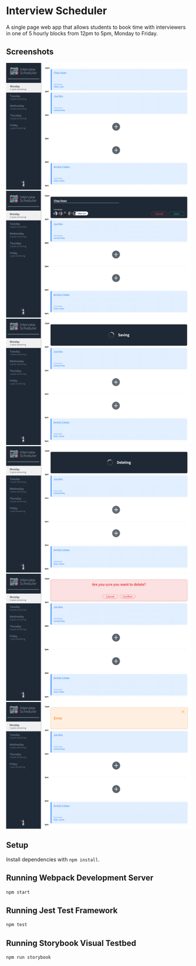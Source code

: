 # Interview Scheduler

A single page web app that allows students to book time with interviewers in one of 5 hourly blocks from 12pm to 5pm, Monday to Friday.

## Screenshots

![Main View](./screenshots/main_view.png)
![Create/Edit](./screenshots/create_edit.png)
![Saving](./screenshots/saving.png)
![Deleting](./screenshots/deleting.png)
![Confirmation](./screenshots/delete_confirmation.png)
![Error](./screenshots/error.png)

## Setup

Install dependencies with `npm install`.

## Running Webpack Development Server

```sh
npm start
```

## Running Jest Test Framework

```sh
npm test
```

## Running Storybook Visual Testbed

```sh
npm run storybook
```

